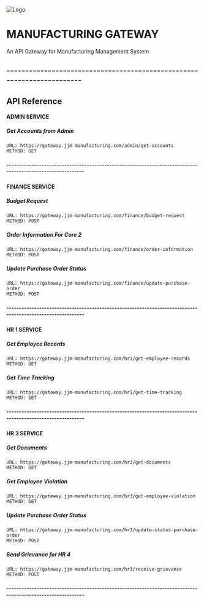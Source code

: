 
![Logo](https://res.cloudinary.com/dpyhkumle/image/upload/v1737684672/423249788_854054440064776_370969774868051925_n_d75cbi.jpg)


# MANUFACTURING GATEWAY

An API Gateway for Manufacturing Management System

## -----------------------------------------------------------------------




## API Reference

#### ADMIN SERVICE
##### Get Accounts from Admin
```http
URL: https://gateway.jjm-manufacturing.com/admin/get-accounts
METHOD: GET
```
##### -----------------------------------------------------------------------------------------------------------
#### FINANCE SERVICE
##### Budget Request
```http
URL: https://gateway.jjm-manufacturing.com/finance/budget-request
METHOD: POST
```

##### Order Information For Core 2
```http
URL: https://gateway.jjm-manufacturing.com/finance/order-information
METHOD: POST
```

##### Update Purchase Order Status
```http
URL: https://gateway.jjm-manufacturing.com/finance/update-purchase-order
METHOD: POST
```

##### -----------------------------------------------------------------------------------------------------------
#### HR 1 SERVICE
##### Get Employee Records
```http
URL: https://gateway.jjm-manufacturing.com/hr1/get-employee-records
METHOD: GET
```

##### Get Time Tracking
```http
URL: https://gateway.jjm-manufacturing.com/hr1/get-time-tracking
METHOD: GET
```
##### -----------------------------------------------------------------------------------------------------------
#### HR 3 SERVICE
##### Get Documents
```http
URL: https://gateway.jjm-manufacturing.com/hr3/get-documents
METHOD: GET
```

##### Get Employee Violation
```http
URL: https://gateway.jjm-manufacturing.com/hr3/get-employee-violation
METHOD: GET
```

##### Update Purchase Order Status
```http
URL: https://gateway.jjm-manufacturing.com/hr3/update-status-purchase-order
METHOD: POST
```

##### Send Grievance for HR 4
```http
URL: https://gateway.jjm-manufacturing.com/hr3/receive-grievance
METHOD: POST
```

##### -----------------------------------------------------------------------------------------------------------
